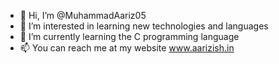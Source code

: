 - 👋 Hi, I’m @MuhammadAariz05
- 👀 I’m interested in learning new technologies and languages
- 🌱 I’m currently learning the C programming language
- 📫 You can reach me at my website www.aarizish.in

<!---
MuhammadAariz05/MuhammadAariz05 is a ✨ special ✨ repository because its `README.md` (this file) appears on your GitHub profile.
You can click the Preview link to take a look at your changes.
--->
